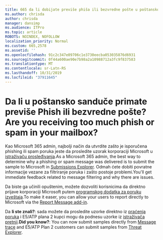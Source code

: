 ```yaml
---
title: 665 da li dobijate previše phiša ili bezvredne pošte u poštanskom sandučetu?
ms.author: chrisda
author: chrisda
manager: dansimp
ms.audience: ITPro
ms.topic: article
ROBOTS: NOINDEX, NOFOLLOW
localization_priority: Normal
ms.custom: 665,2578
ms.assetid: ''
ms.openlocfilehash: 91c2c347e09706c1e3730eecba053035876d6931
ms.sourcegitcommit: 0f44a600ae90e7b98a2a10988712a3fc9f837583
ms.translationtype: MT
ms.contentlocale: sr-Latn-RS
ms.lasthandoff: 10/31/2019
ms.locfileid: "37911645"
---
```

# <a name="are-you-receiving-too-much-phish-or-spam-in-your-mailbox"></a><span data-ttu-id="3e925-102">Da li u poštansko sanduče primate previše Phish ili bezvredne pošte?</span><span class="sxs-lookup"><span data-stu-id="3e925-102">Are you receiving too much phish or spam in your mailbox?</span></span>

<span data-ttu-id="3e925-103">Kao Microsoft 365 admin, najbolji način da utvrdite zašto je isporučena phishing ili spam poruka jeste da prosledite uzorak korporaciji Microsoft u [istraživaču prosleđivanja](https://protection.office.com/reportsubmission).</span><span class="sxs-lookup"><span data-stu-id="3e925-103">As a Microsoft 365 admin, the best way to determine why a phishing or spam message was delivered is to submit the sample to Microsoft in [Submissions Explorer](https://protection.office.com/reportsubmission).</span></span> <span data-ttu-id="3e925-104">Odmah ćete dobiti povratne informacije vezane za filtriranje poruka i zašto postoje problemi.</span><span class="sxs-lookup"><span data-stu-id="3e925-104">You'll get immediate feedback related to message filtering and why there are issues.</span></span>

<span data-ttu-id="3e925-105">Da biste ga učinili opuštenim, možete dozvoliti korisnicima da direktno prijave korporaciji Microsoft putem [programskog dodatka za poruku izveštaja](https://appsource.microsoft.com/product/office/WA104381180?src=office&tab=Overview).</span><span class="sxs-lookup"><span data-stu-id="3e925-105">To make it easer, you can allow your users to report directly to Microsoft via the [Report Message add-in](https://appsource.microsoft.com/product/office/WA104381180?src=office&tab=Overview).</span></span>

<span data-ttu-id="3e925-106">Da **li ste znali?**: sada možete da prosledite uzorke direktno iz [praćenja poruka](https://protection.office.com/messagetrace) i E5/ATP plana 2 kupci mogu da podnesu uzorke iz [istraživača pretnji](https://docs.microsoft.com/microsoft-365/security/office-365-security/threat-explorer).</span><span class="sxs-lookup"><span data-stu-id="3e925-106">**Did you know?**: You can now submit samples directly from [Message trace](https://protection.office.com/messagetrace) and E5/ATP Plan 2 customers can submit samples from [Threat Explorer](https://docs.microsoft.com/microsoft-365/security/office-365-security/threat-explorer).</span></span>

